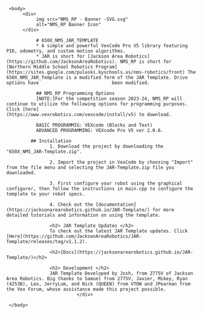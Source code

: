 <!DOCTYPE md>
<html>
     
<head>
</head>
     
     <body>
          <div>
               img src="NMS_RP - Banner -SVG.svg"
               alt="NMS_RP Banner Icon"
          </div>
          
               # 650X_NMS_JAR_TEMPLATE
               * A simple and powerful VexCode Pro V5 library featuring PID, odometry, and custom motion algorithms.
               * JAR is short for [Jackson Area Robotics](https://github.com/JacksonAreaRobotics). NMS_RP is short for [Northern Middle School Robotics Program]                                   (https://sites.google.com/pulaski.kyschools.us/nms-robotics/front) The 650X_NMS_JAR_Template is a modified form of the JAR Template. Drive options have                           been modified.
              
               ## NMS_RP Programming Options
               [NOTE:]For the competition season 2023-24, NMS_RP will continue to utilize the following options for programming purposes. Click [here]               (https://www.vexrobotics.com/vexcode/install/v5) to download. 

               BASIC PROGRAMMIG: VEXcode (Blocks and Text)
               ADVANCED PROGRAMMING: VEXcode Pro V5 ver 2.0.6. 

             ## Installation
                    1. Download the project by downloading the "650X_NMS_JAR-Template.zip". 
                    
                    2. Import the project in VexCode by choosing "Import" from the file menu and selecting the JAR-Template.zip file you downloaded.
                    
                    3. First configure your robot using the graphical configurer, then follow the instructions in main.cpp to configure the template to your robot specs.
                    
                    4. Check out the [documentation](https://jacksonarearobotics.github.io/JAR-Template/) for more detailed tutorials and information on using the template.

                    <h2> JAR Template Updates </h2>
                    To check out the latest JAR Template updates. Click [Here](https://github.com/JacksonAreaRobotics/JAR-Template/releases/tag/v1.1.2).

                    <h2>[Docs](https://jacksonarearobotics.github.io/JAR-Template/)</h2>

                    <h2> Development </h2>
                    JAR Template Developed by Josh, from 2775V of Jackson Area Robotics. Big thanks to Samuel from 2775V, Javier, Mikey, Ryan (4253B), Leo, JerryLum, and Nick (QUEEN) from VTOW and JPearman from the Vex Forum, whose assistance made this project possible.
                              </div>
          
     </body>
</html>


     


